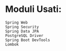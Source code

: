 # Moduli Usati:
    Spring Web
    Spring Security
    Spring Data JPA
    PostgreSQL Driver
    Spring Boot DevTools
    Lombok